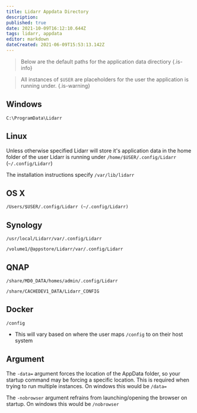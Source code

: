 ```yaml
---
title: Lidarr Appdata Directory
description: 
published: true
date: 2021-10-09T16:12:10.644Z
tags: lidarr, appdata
editor: markdown
dateCreated: 2021-06-09T15:53:13.142Z
---
```


> Below are the default paths for the application data directiory {.is-info}

> All instances of `$USER` are placeholders for the user the application is running under. {.is-warning}

## Windows

`C:\ProgramData\Lidarr`

## Linux

Unless otherwise specified Lidarr will store it's application data in the home folder of the user Lidarr is running under `/home/$USER/.config/Lidarr` (`~/.config/Lidarr`)

The installation instructions specify `/var/lib/lidarr`

## OS X

`/Users/$USER/.config/Lidarr (~/.config/Lidarr)`

## Synology

`/usr/local/Lidarr/var/.config/Lidarr`

`/volume1/@appstore/Lidarr/var/.config/Lidarr`

## QNAP

`/share/MD0_DATA/homes/admin/.config/Lidarr`

`/share/CACHEDEV1_DATA/Lidarr_CONFIG`

## Docker

`/config`

- This will vary based on where the user maps `/config` to on their host system

## Argument

The `-data=` argument forces the location of the AppData folder, so your startup command may be forcing a specific location. This is required when trying to run multiple instances. On windows this would be `/data=`

The `-nobrowser` argument refrains from launching/opening the browser on startup. On windows this would be `/nobrowser`
